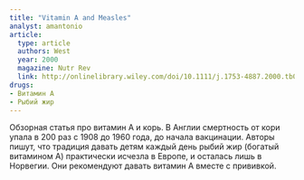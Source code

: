 ```yaml
---
title: "Vitamin A and Measles"
analyst: amantonio
article:
  type: article
  authors: West
  year: 2000
  magazine: Nutr Rev
  link: http://onlinelibrary.wiley.com/doi/10.1111/j.1753-4887.2000.tb07803.x/full
drugs:
- Витамин A
- Рыбий жир
---
```


Обзорная статья про витамин А и корь. В Англии смертность от кори упала в 200 раз с 1908 до 1960 года, до начала вакцинации.
Авторы пишут, что традиция давать детям каждый день рыбий жир (богатый витамином А) практически исчезла в Европе, и осталась лишь в Норвегии. Они рекомендуют давать витамин А вместе с прививкой.
